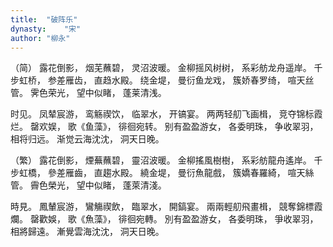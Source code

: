 ```yaml
---
title:  "破阵乐"
dynasty:    "宋"
author: "柳永"
---
```

（简）
露花倒影，
烟芜蘸碧，
灵沼波暖。
金柳摇风树树，
系彩舫龙舟遥岸。
千步虹桥，
参差雁齿，
直趋水殿。
绕金堤，
曼衍鱼龙戏，
簇娇春罗绮，
喧天丝管。
霁色荣光，
望中似睹，
蓬莱清浅。

时见。
凤辇宸游，
鸾觞禊饮，
临翠水，
开镐宴。
两两轻舠飞画楫，
竞夺锦标霞烂。
罄欢娱，
歌《鱼藻》，
徘徊宛转。
别有盈盈游女，
各委明珠，
争收翠羽，
相将归远。
渐觉云海沈沈，
洞天日晚。

（繁）
露花倒影，
煙蕪蘸碧，
靈沼波暖。
金柳搖風樹樹，
系彩舫龍舟遙岸。
千步虹橋，
參差雁齒，
直趨水殿。
繞金堤，
曼衍魚龍戲，
簇嬌春羅綺，
喧天絲管。
霽色榮光，
望中似睹，
蓬萊清淺。

時見。
鳳輦宸游，
鸞觴禊飲，
臨翠水，
開鎬宴。
兩兩輕舠飛畫楫，
競奪錦標霞爛。
罄歡娛，
歌《魚藻》，
徘徊宛轉。
別有盈盈游女，
各委明珠，
爭收翠羽，
相將歸遠。
漸覺雲海沈沈，
洞天日晚。